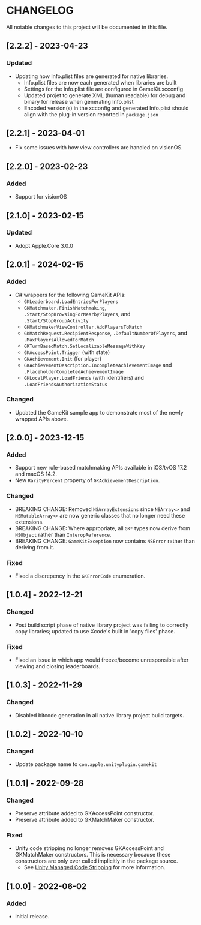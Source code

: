 # CHANGELOG
All notable changes to this project will be documented in this file.

## [2.2.2] - 2023-04-23
### Updated
- Updating how Info.plist files are generated for native libraries.
  - Info.plist files are now each generated when libraries are built
  - Settings for the Info.plist file are configured in GameKit.xcconfig
  - Updated projet to generate XML (human readable) for debug and binary for release when generating Info.plist
  - Encoded version(s) in the xcconfig and generated Info.plist should align with the plug-in version reported in `package.json`

## [2.2.1] - 2023-04-01
- Fix some issues with how view controllers are handled on visionOS.

## [2.2.0] - 2023-02-23
### Added
- Support for visionOS

## [2.1.0] - 2023-02-15
### Updated
- Adopt Apple.Core 3.0.0

## [2.0.1] - 2024-02-15
### Added
- C# wrappers for the following GameKit APIs:
  - `GKLeaderboard.LoadEntriesForPlayers`
  - `GKMatchmaker.FinishMatchmaking`, `.Start/StopBrowsingForNearbyPlayers`, and `.Start/StopGroupActivity`
  - `GKMatchmakerViewController.AddPlayersToMatch`
  - `GKMatchRequest.RecipientResponse`, `.DefaultNumberOfPlayers`, and `.MaxPlayersAllowedForMatch`
  - `GKTurnBasedMatch.SetLocalizableMessageWithKey`
  - `GKAccessPoint.Trigger` (with state)
  - `GKAchievement.Init` (for player)
  - `GKAchievementDescription.IncompleteAchievementImage` and `.PlaceholderCompletedAchievementImage`
  - `GKLocalPlayer.LoadFriends` (with identifiers) and `.LoadFriendsAuthorizationStatus`
### Changed
  - Updated the GameKit sample app to demonstrate most of the newly wrapped APIs above.

## [2.0.0] - 2023-12-15
### Added
- Support new rule-based matchmaking APIs available in iOS/tvOS 17.2 and macOS 14.2.
- New `RarityPercent` property of `GKAchievementDescription`.
### Changed
- BREAKING CHANGE: Removed `NSArrayExtensions` since `NSArray<>` and `NSMutableArray<>` are now generic classes that no longer need these extensions.
- BREAKING CHANGE: Where appropriate, all `GK*` types now derive from `NSObject` rather than `InteropReference`.
- BREAKING CHANGE: `GameKitException` now contains `NSError` rather than deriving from it.
### Fixed
- Fixed a discrepency in the `GKErrorCode` enumeration.

## [1.0.4] - 2022-12-21
### Changed
- Post build script phase of native library project was failing to correctly copy libraries; updated to use Xcode's built in 'copy files' phase.
### Fixed
- Fixed an issue in which app would freeze/become unresponsible after viewing and closing leaderboards.

## [1.0.3] - 2022-11-29
### Changed
- Disabled bitcode generation in all native library project build targets.

## [1.0.2] - 2022-10-10
### Changed
- Update package name to `com.apple.unityplugin.gamekit`

## [1.0.1] - 2022-09-28
### Changed
- Preserve attribute added to GKAccessPoint constructor.
- Preserve attribute added to GKMatchMaker constructor.
### Fixed
- Unity code stripping no longer removes GKAccessPoint and GKMatchMaker constructors. This is necessary because these constructors are only ever called implicitly in the package source.
  - See [Unity Managed Code Stripping](https://docs.unity3d.com/Manual/ManagedCodeStripping.html) for more information.

## [1.0.0] - 2022-06-02
### Added
- Initial release.
